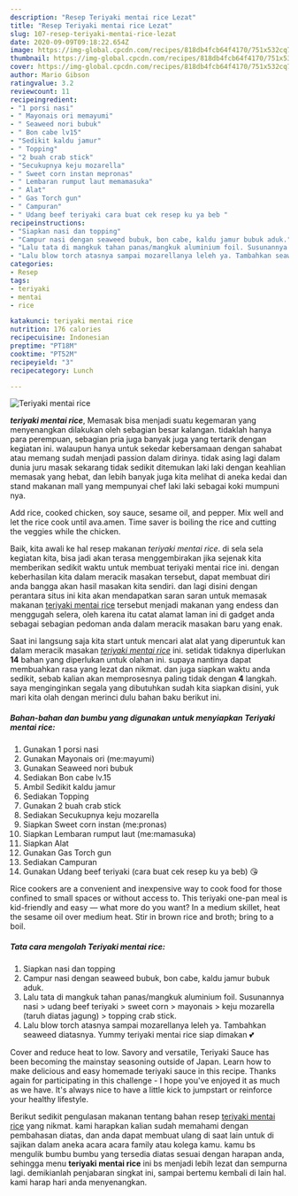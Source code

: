 ```yaml
---
description: "Resep Teriyaki mentai rice Lezat"
title: "Resep Teriyaki mentai rice Lezat"
slug: 107-resep-teriyaki-mentai-rice-lezat
date: 2020-09-09T09:18:22.654Z
image: https://img-global.cpcdn.com/recipes/818db4fcb64f4170/751x532cq70/teriyaki-mentai-rice-foto-resep-utama.jpg
thumbnail: https://img-global.cpcdn.com/recipes/818db4fcb64f4170/751x532cq70/teriyaki-mentai-rice-foto-resep-utama.jpg
cover: https://img-global.cpcdn.com/recipes/818db4fcb64f4170/751x532cq70/teriyaki-mentai-rice-foto-resep-utama.jpg
author: Mario Gibson
ratingvalue: 3.2
reviewcount: 11
recipeingredient:
- "1 porsi nasi"
- " Mayonais ori memayumi"
- " Seaweed nori bubuk"
- " Bon cabe lv15"
- "Sedikit kaldu jamur"
- " Topping"
- "2 buah crab stick"
- "Secukupnya keju mozarella"
- " Sweet corn instan mepronas"
- " Lembaran rumput laut memamasuka"
- " Alat"
- " Gas Torch gun"
- " Campuran"
- " Udang beef teriyaki cara buat cek resep ku ya beb "
recipeinstructions:
- "Siapkan nasi dan topping"
- "Campur nasi dengan seaweed bubuk, bon cabe, kaldu jamur bubuk aduk."
- "Lalu tata di mangkuk tahan panas/mangkuk aluminium foil. Susunannya nasi &gt; udang beef teriyaki &gt; sweet corn &gt; mayonais &gt; keju mozarella (taruh diatas jagung) &gt; topping crab stick."
- "Lalu blow torch atasnya sampai mozarellanya leleh ya. Tambahkan seaweed diatasnya. Yummy teriyaki mentai rice siap dimakan 💕"
categories:
- Resep
tags:
- teriyaki
- mentai
- rice

katakunci: teriyaki mentai rice 
nutrition: 176 calories
recipecuisine: Indonesian
preptime: "PT18M"
cooktime: "PT52M"
recipeyield: "3"
recipecategory: Lunch

---
```



![Teriyaki mentai rice](https://img-global.cpcdn.com/recipes/818db4fcb64f4170/751x532cq70/teriyaki-mentai-rice-foto-resep-utama.jpg)

<b><i>teriyaki mentai rice</i></b>, Memasak bisa menjadi suatu kegemaran yang menyenangkan dilakukan oleh sebagian besar kalangan. tidaklah hanya para perempuan, sebagian pria juga banyak juga yang tertarik dengan kegiatan ini. walaupun hanya untuk sekedar kebersamaan dengan sahabat atau memang sudah menjadi passion dalam dirinya. tidak asing lagi dalam dunia juru masak sekarang tidak sedikit ditemukan laki laki dengan keahlian memasak yang hebat, dan lebih banyak juga kita melihat di aneka kedai dan stand makanan mall yang mempunyai chef laki laki sebagai koki mumpuni nya.

Add rice, cooked chicken, soy sauce, sesame oil, and pepper. Mix well and let the rice cook until ava.amen. Time saver is boiling the rice and cutting the veggies while the chicken.

Baik, kita awali ke hal resep makanan <i>teriyaki mentai rice</i>. di sela sela kegiatan kita, bisa jadi akan terasa menggembirakan jika sejenak kita memberikan sedikit waktu untuk membuat teriyaki mentai rice ini. dengan keberhasilan kita dalam meracik masakan tersebut, dapat membuat diri anda bangga akan hasil masakan kita sendiri. dan lagi disini dengan perantara situs ini kita akan mendapatkan saran saran untuk memasak makanan <u>teriyaki mentai rice</u> tersebut menjadi makanan yang endess dan menggugah selera, oleh karena itu catat alamat laman ini di gadget anda sebagai sebagian pedoman anda dalam meracik masakan baru yang enak.


Saat ini langsung saja kita start untuk mencari alat alat yang diperuntuk kan dalam meracik masakan <u><i>teriyaki mentai rice</i></u> ini. setidak tidaknya diperlukan <b>14</b> bahan yang diperlukan untuk olahan ini. supaya nantinya dapat membuahkan rasa yang lezat dan nikmat. dan juga siapkan waktu anda sedikit, sebab kalian akan memprosesnya paling tidak dengan <b>4</b> langkah. saya menginginkan segala yang dibutuhkan sudah kita siapkan disini, yuk mari kita olah dengan merinci dulu bahan baku berikut ini.

<!--inarticleads1-->

##### Bahan-bahan dan bumbu yang digunakan untuk menyiapkan Teriyaki mentai rice:

1. Gunakan 1 porsi nasi
1. Gunakan  Mayonais ori (me:mayumi)
1. Gunakan  Seaweed nori bubuk
1. Sediakan  Bon cabe lv.15
1. Ambil Sedikit kaldu jamur
1. Sediakan  Topping
1. Gunakan 2 buah crab stick
1. Sediakan Secukupnya keju mozarella
1. Siapkan  Sweet corn instan (me:pronas)
1. Siapkan  Lembaran rumput laut (me:mamasuka)
1. Siapkan  Alat
1. Gunakan  Gas Torch gun
1. Sediakan  Campuran
1. Gunakan  Udang beef teriyaki (cara buat cek resep ku ya beb) 😘


Rice cookers are a convenient and inexpensive way to cook food for those confined to small spaces or without access to. This teriyaki one-pan meal is kid-friendly and easy — what more do you want? In a medium skillet, heat the sesame oil over medium heat. Stir in brown rice and broth; bring to a boil. 

<!--inarticleads2-->

##### Tata cara mengolah Teriyaki mentai rice:

1. Siapkan nasi dan topping
1. Campur nasi dengan seaweed bubuk, bon cabe, kaldu jamur bubuk aduk.
1. Lalu tata di mangkuk tahan panas/mangkuk aluminium foil. Susunannya nasi &gt; udang beef teriyaki &gt; sweet corn &gt; mayonais &gt; keju mozarella (taruh diatas jagung) &gt; topping crab stick.
1. Lalu blow torch atasnya sampai mozarellanya leleh ya. Tambahkan seaweed diatasnya. Yummy teriyaki mentai rice siap dimakan 💕


Cover and reduce heat to low. Savory and versatile, Teriyaki Sauce has been becoming the mainstay seasoning outside of Japan. Learn how to make delicious and easy homemade teriyaki sauce in this recipe. Thanks again for participating in this challenge - I hope you&#39;ve enjoyed it as much as we have. It&#39;s always nice to have a little kick to jumpstart or reinforce your healthy lifestyle. 

Berikut sedikit pengulasan makanan tentang bahan resep <u>teriyaki mentai rice</u> yang nikmat. kami harapkan kalian sudah memahami dengan pembahasan diatas, dan anda dapat membuat ulang di saat lain untuk di sajikan dalam aneka acara acara family atau kolega kamu. kamu bs mengulik bumbu bumbu yang tersedia diatas sesuai dengan harapan anda, sehingga menu <b>teriyaki mentai rice</b> ini bs menjadi lebih lezat dan sempurna lagi. demikianlah penjabaran singkat ini, sampai bertemu kembali di lain hal. kami harap hari anda menyenangkan.
